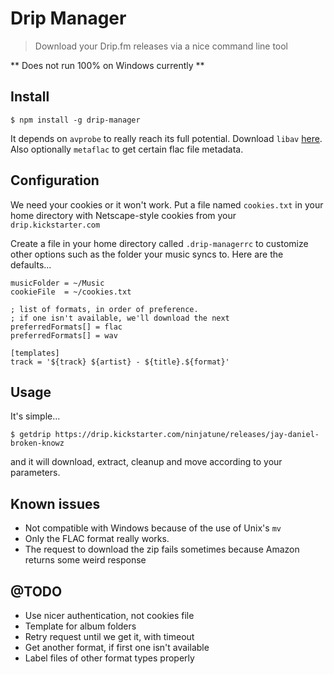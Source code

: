 # Drip Manager
> Download your Drip.fm releases via a nice command line tool

** Does not run 100% on Windows currently **

## Install
```console
$ npm install -g drip-manager
```
It depends on `avprobe` to really reach its full potential. Download `libav` [here](https://libav.org/download/).
Also optionally `metaflac` to get certain flac file metadata.

## Configuration
We need your cookies or it won't work. Put a file named `cookies.txt` in your home directory with Netscape-style cookies from your `drip.kickstarter.com`

Create a file in your home directory called `.drip-managerrc` to customize other options such as the folder your music syncs to. Here are the defaults...

```
musicFolder = ~/Music
cookieFile  = ~/cookies.txt

; list of formats, in order of preference.
; if one isn't available, we'll download the next
preferredFormats[] = flac
preferredFormats[] = wav

[templates]
track = '${track} ${artist} - ${title}.${format}'
```

## Usage
It's simple...
```console
$ getdrip https://drip.kickstarter.com/ninjatune/releases/jay-daniel-broken-knowz
```
and it will download, extract, cleanup and move according to your parameters.


## Known issues
 - Not compatible with Windows because of the use of Unix's `mv`
 - Only the FLAC format really works.
 - The request to download the zip fails sometimes because Amazon returns some weird response

## @TODO
 - Use nicer authentication, not cookies file
 - Template for album folders
 - Retry request until we get it, with timeout
 - Get another format, if first one isn't available
 - Label files of other format types properly
